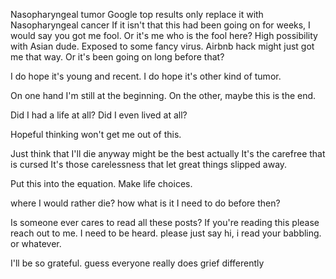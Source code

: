 Nasopharyngeal tumor
Google top results only replace it with Nasopharyngeal cancer
If it isn't that this had been going on for weeks, I would say you got me fool.
Or it's me who is the fool here?
High possibility with Asian dude. Exposed to some fancy virus.
Airbnb hack might just got me that way.
Or it's been going on long before that?

I do hope it's young and recent.
I do hope it's other kind of tumor.

On one hand I'm still at the beginning.
On the other, maybe this is the end.

Did I had a life at all?
Did I even lived at all?

Hopeful thinking won't get me out of this.

Just think that I'll die anyway might be the best actually
It's the carefree that is cursed
It's those carelessness that let great things slipped away.

Put this into the equation.
Make life choices.

where I would rather die?
how
what is it I need to do before then?


Is someone ever cares to read all these posts?
If you're reading this please reach out to me.
I need to be heard.
please just say hi, i read your babbling. or whatever.

I'll be so grateful.
guess everyone really does grief differently
